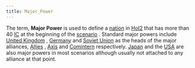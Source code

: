 ```yaml
---
title: Major_Power
---
```


The term, **Major Power** is used to define a [nation](/wiki/index.php?title=Nation&action=edit&redlink=1 "Nation (page does not exist)") in [HoI2](/wiki/HoI2 "HoI2") that has more than 40 [IC](/wiki/IC "IC") at the beginning of the [scenario](/wiki/index.php?title=Scenario&action=edit&redlink=1 "Scenario (page does not exist)") . Standard major powers include [United Kingdom](/wiki/United_Kingdom "United Kingdom") , [Germany](/wiki/Germany "Germany") and [Soviet Union](/wiki/Soviet_Union "Soviet Union") as the heads of the major alliances, [Allies](/wiki/Allies "Allies") , [Axis](/wiki/Axis "Axis") and [Comintern](/wiki/Comintern "Comintern") respectively. [Japan](/wiki/Japan "Japan") and the [USA](/wiki/USA "USA") are also major powers in most scenarios although usually not attached to any alliance at that point.
